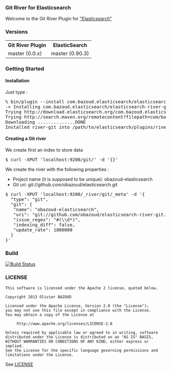 ### Git River for Elasticsearch

Welcome to the Git River Plugin for ["Elasticsearch"](http://www.elasticsearch.org)

### Versions

<table>
  <tr>
    <th>Git River Plugin</th><th>ElasticSearch</th>
  </tr>
  <tr>
    <td>master (0.0.x)</td><td>master (0.90.3)</td>
  </tr>
</table>

### Getting Started

#### Installation

Just type :

<pre>
% bin/plugin --install com.bazoud.elasticsearch/elasticsearch-river-git/0.0.2
-> Installing com.bazoud.elasticsearch/elasticsearch-river-git/0.0.2...
Trying http://download.elasticsearch.org/com.bazoud.elasticsearch/elasticsearch-river-git/elasticsearch-river-git-0.0.2.zip...
Trying http://search.maven.org/remotecontent?filepath=com/bazoud/elasticsearch/elasticsearch-river-git/0.0.2/elasticsearch-river-git-0.0.2.zip...
Downloading ..............DONE
Installed river-git into /path/to/elasticsearch/plugins/river-git
</pre>

#### Creating a Git river

We create first an index to store data

<pre>
$ curl -XPUT 'localhost:9200/git/' -d '{}'
</pre>

We create the river with the following properties :

* Project name (it is supposed to be unique): obazoud-elasticsearch
* Git uri: git://github.com/obazoud/elasticsearch.git

<pre>
$ curl -XPUT 'localhost:9200/_river/git/_meta' -d '{
  "type": "git",
  "git": {
   "name": "obazoud-elasticsearch",
   "uri": "git://github.com/obazoud/elasticsearch-river-git.git",
   "issue_regex": "#(\\d*)",
   "indexing_diff": false,
   "update_rate": 1800000
  }
}'
</pre>

### Build

[![Build Status](https://buildhive.cloudbees.com/job/obazoud/job/elasticsearch-river-git/badge/icon)](https://buildhive.cloudbees.com/job/obazoud/job/elasticsearch-river-git/)

### LICENSE

```
This software is licensed under the Apache 2 license, quoted below.

Copyright 2013 Olivier BAZOUD

Licensed under the Apache License, Version 2.0 (the "License");
you may not use this file except in compliance with the License.
You may obtain a copy of the License at

     http://www.apache.org/licenses/LICENSE-2.0

Unless required by applicable law or agreed to in writing, software
distributed under the License is distributed on an "AS IS" BASIS,
WITHOUT WARRANTIES OR CONDITIONS OF ANY KIND, either express or implied.
See the License for the specific language governing permissions and
limitations under the License.
```

See [LICENSE](LICENSE.txt)
